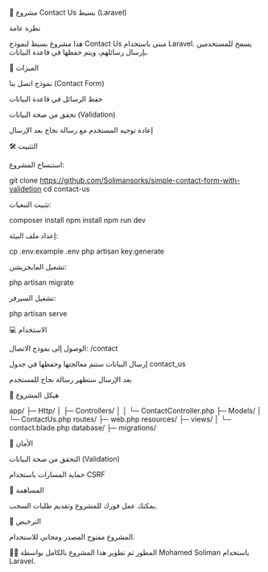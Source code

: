 📩 مشروع Contact Us بسيط (Laravel)

نظرة عامة

هذا مشروع بسيط لنموذج Contact Us مبني باستخدام Laravel.
يسمح للمستخدمين بإرسال رسائلهم، ويتم حفظها في قاعدة البيانات.

📝 الميزات

نموذج اتصل بنا (Contact Form)

حفظ الرسائل في قاعدة البيانات

تحقق من صحة البيانات (Validation)

إعادة توجيه المستخدم مع رسالة نجاح بعد الإرسال

🛠️ التثبيت

استنساخ المشروع:

git clone https://github.com/Solimansorks/simple-contact-form-with-validetion
cd contact-us

تثبيت التبعيات:

composer install
npm install
npm run dev

إعداد ملف البيئة:

cp .env.example .env
php artisan key:generate

تشغيل المايجريشن:

php artisan migrate

تشغيل السيرفر:

php artisan serve

💻 الاستخدام

الوصول إلى نموذج الاتصال: /contact

إرسال البيانات ستتم معالجتها وحفظها في جدول contact_us

بعد الإرسال ستظهر رسالة نجاح للمستخدم

📂 هيكل المشروع

app/
├─ Http/
│  ├─ Controllers/
│  │  └─ ContactController.php
├─ Models/
│  └─ ContactUs.php
routes/
├─ web.php
resources/
├─ views/
│  └─ contact.blade.php
database/
├─ migrations/

🔐 الأمان

التحقق من صحة البيانات (Validation)

حماية المسارات باستخدام CSRF

🤝 المساهمة

يمكنك عمل فورك للمشروع وتقديم طلبات السحب.

📄 الترخيص


المشروع مفتوح المصدر ومجاني للاستخدام.

👨‍💻 المطور
تم تطوير هذا المشروع بالكامل بواسطة Mohamed Soliman باستخدام Laravel.

